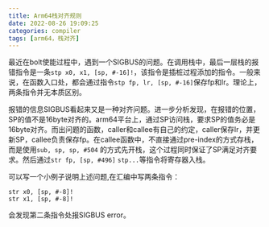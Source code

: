 ```yaml
---
title: Arm64栈对齐规则
date: 2022-08-26 19:09:25
categories: compiler
tags: [arm64，栈对齐]
---
```


最近在bolt使能过程中，遇到一个SIGBUS的问题。在调用栈中，最后一层栈的报错指令是一条`stp x0, x1, [sp, #-16]!`，该指令是插桩过程添加的指令。一般来说，在函数入口处，都会通过指令`stp fp, lr, [sp, #-16]`保存fp和lr。理论上，两条指令并无本质区别。

报错的信息SIGBUS看起来又是一种对齐问题。进一步分析发现，在报错的位置，SP的值不是16byte对齐的。arm64平台上，通过SP访问栈，要求SP的值务必是16byte对齐。而出问题的函数，caller和callee有自己的约定，caller保存lr，并更新SP，callee负责保存fp。在callee函数中，不直接通过pre-index的方式存栈，而是使用`sub, sp, sp, #504` 的方式先开栈，这个过程同时保证了SP满足对齐要求。然后通过`str fp, [sp, #496]` `stp...`等指令将寄存器入栈。

可以写一个小例子说明上述问题,在汇编中写两条指令：
```assembly
str x0, [sp, #-8]!
str x1, [sp, #-8]!
```
会发现第二条指令处报SIGBUS error。
